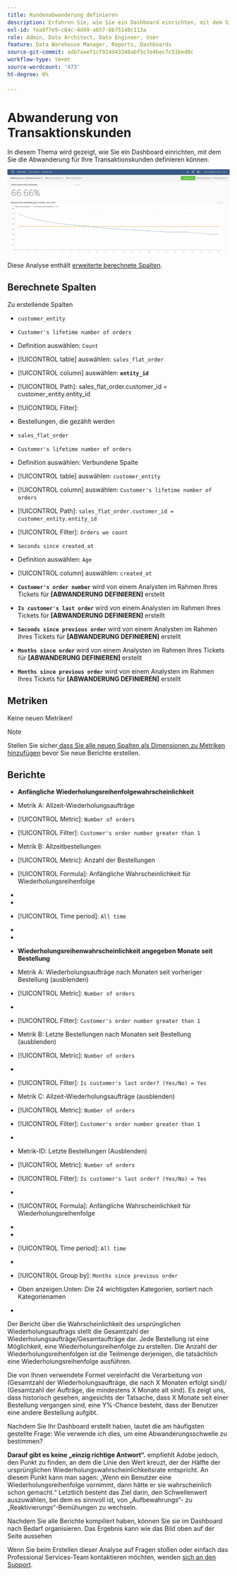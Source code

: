 ```yaml
---
title: Kundenabwanderung definieren
description: Erfahren Sie, wie Sie ein Dashboard einrichten, mit dem Sie Abwanderung für Ihre Transaktionskunden definieren können.
exl-id: fea8f7e9-c84c-4d49-a657-8b75140c113a
role: Admin, Data Architect, Data Engineer, User
feature: Data Warehouse Manager, Reports, Dashboards
source-git-commit: adb7aaef1cf914d43348abf5c7e4bec7c51bed0c
workflow-type: tm+mt
source-wordcount: '473'
ht-degree: 0%

---
```


# Abwanderung von Transaktionskunden

In diesem Thema wird gezeigt, wie Sie ein Dashboard einrichten, mit dem Sie die Abwanderung für Ihre Transaktionskunden definieren können.

![](../../assets/churn-deashboard.png)

Diese Analyse enthält [erweiterte berechnete Spalten](../data-warehouse-mgr/adv-calc-columns.md).

## Berechnete Spalten

Zu erstellende Spalten

* `customer_entity`
* `Customer's lifetime number of orders`
* Definition auswählen: `Count`
* [!UICONTROL table] auswählen: `sales_flat_order`
* [!UICONTROL column] auswählen: **`entity_id`**
* [!UICONTROL Path]: sales_flat_order.customer_id = customer_entity.entity_id
* [!UICONTROL Filter]:
* Bestellungen, die gezählt werden

* `sales_flat_order`
* `Customer's lifetime number of orders`
* Definition auswählen: Verbundene Spalte
* [!UICONTROL table] auswählen: `customer_entity`
* [!UICONTROL column] auswählen: `Customer's lifetime number of orders`
* [!UICONTROL Path]: `sales_flat_order.customer_id = customer_entity.entity_id`
* [!UICONTROL Filter]: `Orders we count`

* `Seconds since created_at`
* Definition auswählen: `Age`
* [!UICONTROL column] auswählen: `created_at`

* **`Customer's order number`** wird von einem Analysten im Rahmen Ihres Tickets für **[ABWANDERUNG DEFINIEREN]** erstellt
* **`Is customer's last order`** wird von einem Analysten im Rahmen Ihres Tickets für **[ABWANDERUNG DEFINIEREN]** erstellt
* **`Seconds since previous order`** wird von einem Analysten im Rahmen Ihres Tickets für **[ABWANDERUNG DEFINIEREN]** erstellt
* **`Months since order`** wird von einem Analysten im Rahmen Ihres Tickets für **[ABWANDERUNG DEFINIEREN]** erstellt
* **`Months since previous order`** wird von einem Analysten im Rahmen Ihres Tickets für **[ABWANDERUNG DEFINIEREN]** erstellt

## Metriken

Keine neuen Metriken!

>[!NOTE]
>
>Stellen Sie sicher[ dass Sie alle neuen Spalten als Dimensionen zu Metriken hinzufügen](../data-warehouse-mgr/manage-data-dimensions-metrics.md) bevor Sie neue Berichte erstellen.

## Berichte

* **Anfängliche Wiederholungsreihenfolgewahrscheinlichkeit**
* Metrik A: Allzeit-Wiederholungsaufträge
* [!UICONTROL Metric]: `Number of orders`
* [!UICONTROL Filter]: `Customer's order number greater than 1`

* Metrik B: Allzeitbestellungen
* [!UICONTROL Metric]: Anzahl der Bestellungen

* [!UICONTROL Formula]: Anfängliche Wahrscheinlichkeit für Wiederholungsreihenfolge
* 
  [!UICONTROL-Formel]: `A/B`
* 
  [!UICONTROL Format]: `Percent`

* [!UICONTROL Time period]: `All time`
* 
  [!UICONTROL Interval]: `None`
* 
  [!UICONTROL Chart type]: `Scalar`

* **Wiederholungsreihenwahrscheinlichkeit angegeben Monate seit Bestellung**
* Metrik A: Wiederholungsaufträge nach Monaten seit vorheriger Bestellung (ausblenden)
* [!UICONTROL Metric]: `Number of orders`
* 
  [!UICONTROL Perspective]: `Cumulative`
* [!UICONTROL Filter]: `Customer's order number greater than 1`

* Metrik B: Letzte Bestellungen nach Monaten seit Bestellung (ausblenden)
* [!UICONTROL Metric]: `Number of orders`
* 
  [!UICONTROL Perspective]: `Cumulative`
* [!UICONTROL Filter]: `Is customer's last order? (Yes/No) = Yes`

* Metrik C: Allzeit-Wiederholungsaufträge (ausblenden)
* [!UICONTROL Metric]: `Number of orders`
* [!UICONTROL Filter]: `Customer's order number greater than 1`

* 
  [!UICONTROL Gruppieren nach]: `Independent`

* Metrik-ID: Letzte Bestellungen (Ausblenden)
* [!UICONTROL Metric]: `Number of orders`
* [!UICONTROL Filter]: `Is customer's last order? (Yes/No) = Yes`

* 
  [!UICONTROL Gruppieren nach]: `Independent`

* [!UICONTROL Formula]: Anfängliche Wahrscheinlichkeit für Wiederholungsreihenfolge
* 
  [!UICONTROL-Formel]: `(C-A)/(C+D-A-B)`
* 
  [!UICONTROL Format]: `Percent`

* [!UICONTROL Time period]: `All time`
* 
  [!UICONTROL Interval]: `None`
* [!UICONTROL Group by]: `Months since previous order`
* Oben anzeigen.Unten: Die 24 wichtigsten Kategorien, sortiert nach Kategorienamen

* 
  [!UICONTROL Chart type]: `Line`

Der Bericht über die Wahrscheinlichkeit des ursprünglichen Wiederholungsauftrags stellt die Gesamtzahl der Wiederholungsaufträge/Gesamtaufträge dar. Jede Bestellung ist eine Möglichkeit, eine Wiederholungsreihenfolge zu erstellen. Die Anzahl der Wiederholungsreihenfolgen ist die Teilmenge derjenigen, die tatsächlich eine Wiederholungsreihenfolge ausführen.

Die von Ihnen verwendete Formel vereinfacht die Verarbeitung von (Gesamtzahl der Wiederholungsaufträge, die nach X Monaten erfolgt sind)/ (Gesamtzahl der Aufträge, die mindestens X Monate alt sind). Es zeigt uns, dass historisch gesehen, angesichts der Tatsache, dass X Monate seit einer Bestellung vergangen sind, eine Y%-Chance besteht, dass der Benutzer eine andere Bestellung aufgibt.

Nachdem Sie Ihr Dashboard erstellt haben, lautet die am häufigsten gestellte Frage: Wie verwende ich dies, um eine Abwanderungsschwelle zu bestimmen?

**Darauf gibt es keine „einzig richtige Antwort“.** empfiehlt Adobe jedoch, den Punkt zu finden, an dem die Linie den Wert kreuzt, der der Hälfte der ursprünglichen Wiederholungswahrscheinlichkeitsrate entspricht. An diesem Punkt kann man sagen: „Wenn ein Benutzer eine Wiederholungsreihenfolge vornimmt, dann hätte er sie wahrscheinlich schon gemacht.“ Letztlich besteht das Ziel darin, den Schwellenwert auszuwählen, bei dem es sinnvoll ist, von „Aufbewahrungs“- zu „Reaktivierungs“-Bemühungen zu wechseln.

Nachdem Sie alle Berichte kompiliert haben, können Sie sie im Dashboard nach Bedarf organisieren. Das Ergebnis kann wie das Bild oben auf der Seite aussehen

Wenn Sie beim Erstellen dieser Analyse auf Fragen stoßen oder einfach das Professional Services-Team kontaktieren möchten, wenden [ sich an den Support](https://experienceleague.adobe.com/docs/commerce-knowledge-base/kb/troubleshooting/miscellaneous/mbi-service-policies.html).
